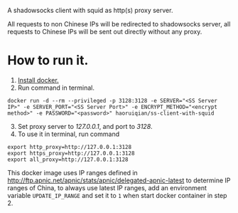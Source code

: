 A shadowsocks client with squid as http(s) proxy server.

All requests to non Chinese IPs will be redirected to shadowsocks server, all requests to Chinese IPs will be sent out directly without any proxy.

# How to run it.
1. [Install docker.](https://www.docker.com/)
2. Run command in terminal.
```
docker run -d --rm --privileged -p 3128:3128 -e SERVER="<SS Server IP>" -e SERVER_PORT="<SS Server Port>" -e ENCRYPT_METHOD="<encrypt method>" -e PASSWORD="<password>" haoruiqian/ss-client-with-squid
```
3. Set proxy server to *127.0.0.1*, and port to *3128*.
4. To use it in terminal, run command
  ```
export http_proxy=http://127.0.0.1:3128
export https_proxy=http://127.0.0.1:3128
export all_proxy=http://127.0.0.1:3128
  ```

This docker image uses IP ranges defined in http://ftp.apnic.net/apnic/stats/apnic/delegated-apnic-latest to determine IP ranges of China, to always use latest IP ranges, add an environment variable `UPDATE_IP_RANGE` and set it to `1` when start docker container in step 2.